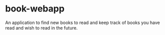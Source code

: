 # book-webapp
An application to find new books to read and keep track of books you have read and wish to read in the future.
